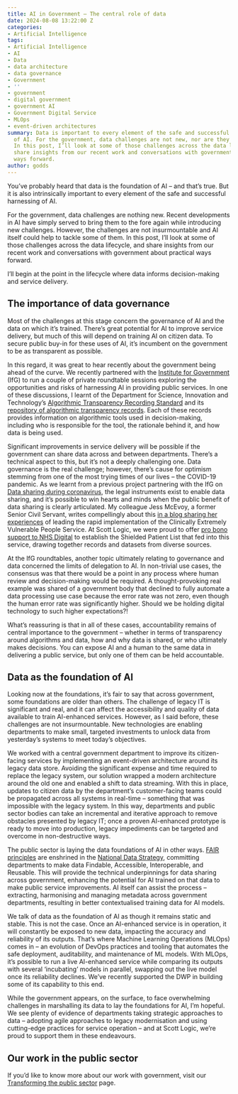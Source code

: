 ```yaml
---
title: AI in Government – The central role of data
date: 2024-08-08 13:22:00 Z
categories:
- Artificial Intelligence
tags:
- Artificial Intelligence
- AI
- Data
- data architecture
- data governance
- Government
- ''
- government
- digital government
- government AI
- Government Digital Service
- MLOps
- event-driven architectures
summary: Data is important to every element of the safe and successful harnessing
  of AI. For the government, data challenges are not new, nor are they insurmountable.
  In this post, I’ll look at some of those challenges across the data lifecycle, and
  share insights from our recent work and conversations with government about practical
  ways forward.
author: godds
---
```


You’ve probably heard that data is the foundation of AI – and that’s true. But it is also intrinsically important to every element of the safe and successful harnessing of AI.

For the government, data challenges are nothing new. Recent developments in AI have simply served to bring them to the fore again while introducing new challenges. However, the challenges are not insurmountable and AI itself could help to tackle some of them. In this post, I’ll look at some of those challenges across the data lifecycle, and share insights from our recent work and conversations with government about practical ways forward.

I’ll begin at the point in the lifecycle where data informs decision-making and service delivery.

## The importance of data governance

Most of the challenges at this stage concern the governance of AI and the data on which it’s trained. There’s great potential for AI to improve service delivery, but much of this will depend on training AI on citizen data. To secure public buy-in for these uses of AI, it’s incumbent on the government to be as transparent as possible.

In this regard, it was great to hear recently about the government being ahead of the curve. We recently partnered with the [Institute for Government](https://www.instituteforgovernment.org.uk/) (IfG) to run a couple of private roundtable sessions exploring the opportunities and risks of harnessing AI in providing public services. In one of these discussions, I learnt of the Department for Science, Innovation and Technology’s [Algorithmic Transparency Recording Standard](https://www.gov.uk/government/publications/algorithmic-transparency-template) and its [repository of algorithmic transparency records](https://www.gov.uk/algorithmic-transparency-records). Each of these records provides information on algorithmic tools used in decision-making, including who is responsible for the tool, the rationale behind it, and how data is being used.

Significant improvements in service delivery will be possible if the government can share data across and between departments. There’s a technical aspect to this, but it’s not a deeply challenging one. Data governance is the real challenge; however, there’s cause for optimism stemming from one of the most trying times of our lives – the COVID-19 pandemic. As we learnt from a previous project partnering with the IfG on [Data sharing during coronavirus](https://www.scottlogic.com/data-sharing-in-government), the legal instruments exist to enable data sharing, and it’s possible to win hearts and minds when the public benefit of data sharing is clearly articulated. My colleague Jess McEvoy, a former Senior Civil Servant, writes compellingly about this [in a blog sharing her experiences](https://blog.scottlogic.com/2023/01/24/why-rapid-collaboration-needs-careful-preparation.html) of leading the rapid implementation of the Clinically Extremely Vulnerable People Service. At Scott Logic, we were proud to offer [pro bono support to NHS Digital](https://www.scottlogic.com/our-work/nhs-digital-data-driven-care-covid-19) to establish the Shielded Patient List that fed into this service, drawing together records and datasets from diverse sources.

At the IfG roundtables, another topic ultimately relating to governance and data concerned the limits of delegation to AI. In non-trivial use cases, the consensus was that there would be a point in any process where human review and decision-making would be required. A thought-provoking real example was shared of a government body that declined to fully automate a data processing use case because the error rate was not zero, even though the human error rate was significantly higher. Should we be holding digital technology to such higher expectations?!

What’s reassuring is that in all of these cases, accountability remains of central importance to the government – whether in terms of transparency around algorithms and data, how and why data is shared, or who ultimately makes decisions. You can expose AI and a human to the same data in delivering a public service, but only one of them can be held accountable.

## Data as the foundation of AI

Looking now at the foundations, it’s fair to say that across government, some foundations are older than others. The challenge of legacy IT is significant and real, and it can affect the accessibility and quality of data available to train AI-enhanced services. However, as I said before, these challenges are not insurmountable. New technologies are enabling departments to make small, targeted investments to unlock data from yesterday’s systems to meet today’s objectives.

We worked with a central government department to improve its citizen-facing services by implementing an event-driven architecture around its legacy data store. Avoiding the significant expense and time required to replace the legacy system, our solution wrapped a modern architecture around the old one and enabled a shift to data streaming. With this in place, updates to citizen data by the department’s customer-facing teams could be propagated across all systems in real-time – something that was impossible with the legacy system. In this way, departments and public sector bodies can take an incremental and iterative approach to remove obstacles presented by legacy IT; once a proven AI-enhanced prototype is ready to move into production, legacy impediments can be targeted and overcome in non-destructive ways.

The public sector is laying the data foundations of AI in other ways. [FAIR principles](https://www.go-fair.org/fair-principles/) are enshrined in the [National Data Strategy](https://www.gov.uk/government/publications/national-data-strategy-mission-1-policy-framework-unlocking-the-value-of-data-across-the-economy/national-data-strategy-mission-1-policy-framework-unlocking-the-value-of-data-across-the-economy#foundations), committing departments to make data Findable, Accessible, Interoperable, and Reusable. This will provide the technical underpinnings for data sharing across government, enhancing the potential for AI trained on that data to make public service improvements. AI itself can assist the process – extracting, harmonising and managing metadata across government departments, resulting in better contextualised training data for AI models.

We talk of data as the foundation of AI as though it remains static and stable. This is not the case. Once an AI-enhanced service is in operation, it will constantly be exposed to new data, impacting the accuracy and reliability of its outputs. That’s where Machine Learning Operations (MLOps) comes in – an evolution of DevOps practices and tooling that automates the safe deployment, auditability, and maintenance of ML models. With MLOps, it’s possible to run a live AI-enhanced service while comparing its outputs with several ‘incubating’ models in parallel, swapping out the live model once its reliability declines. We’ve recently supported the DWP in building some of its capability to this end.

While the government appears, on the surface, to face overwhelming challenges in marshalling its data to lay the foundations for AI, I’m hopeful. We see plenty of evidence of departments taking strategic approaches to data – adopting agile approaches to legacy modernisation and using cutting-edge practices for service operation – and at Scott Logic, we’re proud to support them in these endeavours.

## Our work in the public sector

If you’d like to know more about our work with government, visit our [Transforming the public sector](https://www.scottlogic.com/what-we-do/transforming-the-public-sector) page.